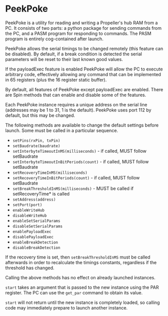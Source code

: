 # PeekPoke

PeekPoke is a utility for reading and writing a Propeller's hub RAM from a PC.
It consists of two parts: a python package for sending commands from the PC, and
a PASM program for responding to commands. The PASM program is entirely
cog-contained after launch.

PeekPoke allows the serial timings to be changed remotely (this feature can be
disabled). By default, if a break condition is detected the serial parameters will
be reset to their last known good values.

If the payloadExec feature is enabled PeekPoke will allow the PC to execute
arbitrary code, effectively allowing any command that can be implemented in 65
registers (plus the 16 register static buffer).

By default, all features of PeekPoke except payloadExec are enabled. There are
Spin methods that can enable and disable some of the features.

Each PeekPoke instance requires a unique address on the serial line (addresses
may be 1 to 31, 1 is the default). PeekPoke uses port 112 by default, but this
may be changed.

The following methods are available to change the default settings before launch.
Some must be called in a particular sequence.

- `setPins(rxPin, txPin)`
- `setBaudrate(baudrate)`
- `setInterbyteTimeoutInMS(milliseconds)` - if called, MUST follow setBaudrate
- `setInterbyteTimeoutInBitPeriods(count)` - if called, MUST follow setBaudrate
- `setRecoveryTimeInMS(milliseconds)`
- `setRecoveryTimeInBitPeriods(count)` - if called, MUST follow setBaudrate
- `setBreakThresholdInMS(milliseconds)` - MUST be called if setRecoveryTime\* is called
- `setAddress(address)`
- `setPort(port)`
- `enableWriteHub`
- `disableWriteHub`
- `enableSetSerialParams`
- `disableSetSerialParams`
- `enablePayloadExec`
- `disablePayloadExec`
- `enableBreakDetection`
- `disableBreakDetection`
  
If the recovery time is set, then `setBreakThresholdInMS` must be called afterwards
in order to recalculate the timings constants, regardless if the threshold has changed.

Calling the above methods has no effect on already launched instances.

`start` takes an argument that is passed to the new instance using the PAR register.
The PC can use the `get_par` command to obtain its value. 

`start` will not return until the new instance is completely loaded, so calling code
may immediately prepare to launch another instance.


